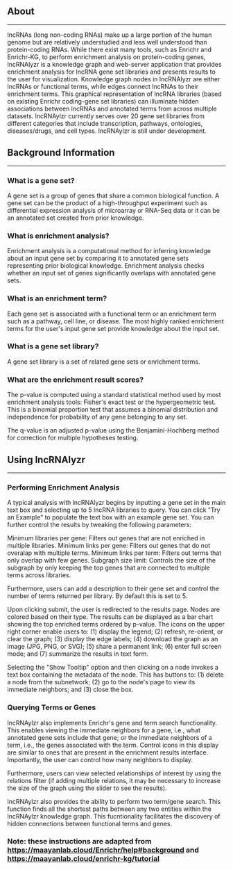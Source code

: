 ## About
---
lncRNAs (long non-coding RNAs) make up a large portion of the human genome but are relatively understudied and less well understood than protein-coding RNAs. While there exist many tools, such as Enrichr and Enrichr-KG, to perform enrichment analysis on protein-coding genes, lncRNAlyzr is a knowledge graph and web-server application that provides enrichment analysis for lncRNA gene set libraries and presents results to the user for visualization. Knowledge graph nodes in lncRNAlyzr are either lncRNAs or functional terms, while edges connect lncRNAs to their enrichment terms. This graphical representation of lncRNA libraries (based on existing Enrichr coding-gene set libraries) can illuminate hidden associations between lncRNAs and annotated terms from across multiple datasets. lncRNAylzr currently serves over 20 gene set libraries from different categories that include transcription, pathways, ontologies, diseases/drugs, and cell types. lncRNAylzr is still under development.
## Background Information
---
### What is a gene set?
A gene set is a group of genes that share a common biological function. A gene set can be the product of a high-throughput experiment such as differential expression analysis of microarray or RNA-Seq data or it can be an annotated set created from prior knowledge.

### What is enrichment analysis?
Enrichment analysis is a computational method for inferring knowledge about an input gene set by comparing it to annotated gene sets representing prior biological knowledge. Enrichment analysis checks whether an input set of genes significantly overlaps with annotated gene sets.

### What is an enrichment term?
Each gene set is associated with a functional term or an enrichment term such as a pathway, cell line, or disease. The most highly ranked enrichment terms for the user's input gene set provide knowledge about the input set.

### What is a gene set library?
A gene set library is a set of related gene sets or enrichment terms.

### What are the enrichment result scores?
The p-value is computed using a standard statistical method used by most enrichment analysis tools: Fisher's exact test or the hypergeometric test. This is a binomial proportion test that assumes a binomial distribution and independence for probability of any gene belonging to any set.

The q-value is an adjusted p-value using the Benjamini-Hochberg method for correction for multiple hypotheses testing.
## Using lncRNAlyzr
---
### Performing Enrichment Analysis

A typical analysis with lncRNAlyzr begins by inputting a gene set in the main text box and selecting up to 5 lncRNA libraries to query. You can click "Try an Example" to populate the text box with an example gene set. You can further control the results by tweaking the following parameters:

Minimum libraries per gene: Filters out genes that are not enriched in multiple libraries.
Minimum links per gene: Filters out genes that do not overalap with multiple terms.
Minimum links per term: Filters out terms that only overlap with few genes.
Subgraph size limit: Controls the size of the subgraph by only keeping the top genes that are connected to multiple terms across libraries.

Furthermore, users can add a description to their gene set and control the number of terms returned per library. By default this is set to 5.

Upon clicking submit, the user is redirected to the results page. Nodes are colored based on their type. The results can be displayed as a bar chart showing the top enriched terms ordered by p-value. The icons on the upper right corner enable users to: (1) display the legend; (2) refresh, re-orient, or clear the graph; (3) display the edge labels; (4) download the graph as an image (JPG, PNG, or SVG); (5) share a permanent link; (6) enter full screen mode; and (7) summarize the results in text form.

Selecting the "Show Tooltip" option and then clicking on a node invokes a text box containing the metadata of the node. This has buttons to: (1) delete a node from the subnetwork; (2) go to the node's page to view its immediate neighbors; and (3) close the box.

### Querying Terms or Genes

lncRNAylzr also implements Enrichr's gene and term search functionality. This enables viewing the immediate neighbors for a gene, i.e., what annotated gene sets include that gene; or the immediate neighbors of a term, i.e., the genes associated with the term. Control icons in this display are similar to ones that are present in the enrichment results interface. Importantly, the user can control how many neighbors to display.

Furthermore, users can view selected relationships of interest by using the relations filter (if adding multiple relations, it may be necessary to increase the size of the graph using the slider to see the results).

lncRNAylzr also provides the ability to perform two term/gene search. This function finds all the shortest paths between any two entities within the lncRNAylzr knowledge graph. This fucntionality facilitates the discovery of hidden connections between functional terms and genes.

### Note: these instructions are adapted from https://maayanlab.cloud/Enrichr/help#background and https://maayanlab.cloud/enrichr-kg/tutorial
